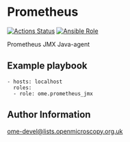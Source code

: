 Prometheus
==========

[![Actions Status](https://github.com/ome/ansible-role-prometheus-jmx/workflows/Molecule/badge.svg)](https://github.com/ome/ansible-role-prometheus-jmx/actions)
[![Ansible Role](https://img.shields.io/badge/ansible--galaxy-prometheus_jmx-blue.svg)](https://galaxy.ansible.com/ui/standalone/roles/ome/prometheus_jmx/)

Prometheus JMX Java-agent


Example playbook
----------------

    - hosts: localhost
      roles:
      - role: ome.prometheus_jmx


Author Information
------------------

ome-devel@lists.openmicroscopy.org.uk
